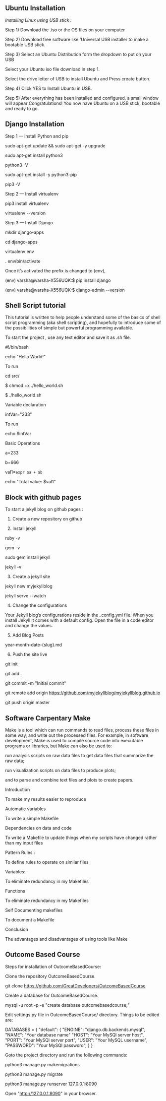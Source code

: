 ## Ubuntu Installation
_Installing Linux using USB stick :_

Step 1) Download the .iso or the OS files on your computer

Step 2) Download free software like 'Universal USB installer to make a bootable USB stick.

Step 3) Select an Ubuntu Distribution form the dropdown to put on your USB

Select your Ubuntu iso file download in step 1.

Select the drive letter of USB to install Ubuntu and Press create button.

Step 4) Click YES to Install Ubuntu in USB.

Step 5) After everything has been installed and configured, a small window will appear Congratulations! You now have Ubuntu on a USB stick, bootable and ready to go.

## Django Installation 

Step 1 — Install Python and pip

sudo apt-get update && sudo apt-get -y upgrade

sudo apt-get install python3

python3 -V

sudo apt-get install -y python3-pip

pip3 -V

Step 2 — Install virtualenv

pip3 install virtualenv

virtualenv --version

Step 3 — Install Django

mkdir django-apps

cd django-apps

virtualenv env

. env/bin/activate

Once it’s activated the prefix is changed to (env),

(env) varsha@varsha-X556UQK:$ pip install django

(env) varsha@varsha-X556UQK:$ django-admin --version

## Shell Script tutorial

This tutorial is written to help people understand some of the basics of shell script programming (aka shell scripting), and hopefully to introduce some of the possibilities of simple but powerful programming available. 

To start the project , use any text editor and save it as .sh file.

#!/bin/bash

echo "Hello World!"

To run

cd src/

$ chmod +x ./hello_world.sh

$ ./hello_world.sh

Variable declaration

intVar="233"

To run

echo $intVar

Basic Operations

a=233

b=666

val1=`expr $a + $b`

echo "Total value: $val1"

## Block with github pages

To start a jekyll blog on github pages :

1. Create a new repository on github

2. Install jekyll

ruby -v

gem -v

sudo gem install jekyll

jekyll -v

3. Create a jekyll site

jekyll new myjekyllblog

jekyll serve --watch


4. Change the configurations

Your Jekyll blog’s configurations reside in the _config.yml file. When you install Jekyll it comes with a default config. Open the file in a code editor and change the values.

5. Add Blog Posts

year-month-date-{slug}.md

6. Push the site live

git init

git add .

git commit -m "Initial commit"

git remote add origin https://github.com/myjekyllblog/myjekyllblog.github.io

git push origin master

## Software Carpentary Make

Make is a tool which can run commands to read files, process these files in some way, and write out the processed files. For example, in software development, Make is used to compile source code into executable programs or libraries, but Make can also be used to:

run analysis scripts on raw data files to get data files that summarize the raw data;

run visualization scripts on data files to produce plots; 

and to parse and combine text files and plots to create papers.

Introduction 

To make my results easier to reproduce

Automatic variables

To write a simple Makefile

Dependencies on data and code

To write a Makefile to update things when my scripts have changed rather than my input files

Pattern Rules :

To define rules to operate on similar files

Variables:

To eliminate redundancy in my Makefiles

Functions

To eliminate redundancy in my Makefiles

Self Documenting makefiles

To document a Makefile

Conclusion

The advantages and disadvantages of using tools like Make

## Outcome Based Course

Steps for installation of OutcomeBasedCourse:

Clone the repository OutcomeBasedCourse.

 git clone https://github.com/GreatDevelopers/OutcomeBasedCourse
 
Create a database for OutcomeBasedCourse.

  mysql -u root -p -e "create database outcomebasedcourse;"
  
Edit settings.py file in OutcomeBasedCourse/ directory. Things to be edited are:

 DATABASES = {
          "default":  {
                 "ENGINE": "django.db.backends.mysql",
                 "NAME": "Your database name"
                 "HOST": "Your MySQl server host",
                 "PORT": "Your MySQl server port",
                 "USER": "Your MySQL username",
                 "PASSWORD": "Your MySQl password",
          } 
  } 
  
Goto the project directory and run the following commands:

 python3 manage.py makemigrations
 
 python3 manage.py migrate
 
 python3 manage.py runserver 127.0.0.1:8090
 
Open "http://127.0.0.1:8090" in your browser.
